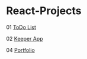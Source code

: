 # React-Projects
01  [ToDo List](https://p2s5sz.csb.app/)

02  [Keeper App](https://rddd6r.csb.app/)

04  [Portfolio](https://dazzling-alfajores-4927dc.netlify.app/)
